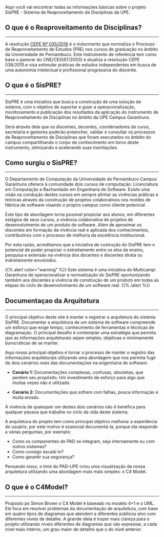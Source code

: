 Aqui você vai encontrar todas as informações básicas sobre o projeto SisPRE - Sistema de Reaproveitamento de Disciplinas da UPE.

## **O que é o Reaproveitamento de Disciplinas?**

---

A resolução [CEPE Nº 035/2016](/assets/resolucao_035_2016.pdf) é o insturmento que normatiza o Processo de Reaproveitamento de Estudos (PRE) nos cursos de graduação no âmbito da Universidade de Pernambuco. Este instrumento de referência tem como base o parecer do CNE/CES(67/2003) e atualiza a resolução CEPE 038/2015.e visa estimular práticas de estudos independentes em busca de uma autonomia intelectual e profissional progressiva do discente.

## **O que é o SisPRE?**

---

SisPRE é uma iniciativa que busca a construção de uma solução de sistema, com o objetivo de suportar e guiar a operacionalização, monitoramento e publicação dos resultados da aplicação do instrumento de Reaproveitamento de Disciplinas no âmbito da UPE Campus Garanhuns.

Será através dela que os discentes, docentes, coordenadores de curso, secretaria e gestores poderão preencher, validar e consultar os processos de Reaproveitamento de Disciplinas que foram executados no âmbito do campus compartilhando o corpo de conhecimento em torno deste instrumento, otimizando e acelerando suas tramitações.

## **Como surgiu o SisPRE?**

---

O Departamento de Computação da Universidade de Pernambuco Campus Garanhuns oferece à comunidade dois cursos de computação: Licenciatura em Computação e Bacharelado em Engenharia de Software. Existe uma visão na condução destes cursos em sempre alinhar as vivências práticas e teóricas através da construção de projetos colaborativos nos moldes de fábrica de software visando o próprio campus como cliente potencial.

Este tipo de abordagem torna possível propiciar aos alunos, em diferentes estágios de seus cursos, a vivência colaborativa de projetos de desenvolvimento de um produto de software. Além de aproximar os discentes em formação da vivência real e aplicada dos conhecimentos, contribuímos com o processo de melhoria da excelência institucional.

Por esta razão, acreditamos que a iniciativa de costrução do SisPRE tem o potencial de poder propiciar o estreitamento entre os elos de ensino, pesquisa e extensão na vivência dos docentes e discentes dirata ou indiretamente envolvidos.

{{% alert color="warning" %}}
Este sistema é uma iniciativa do Multicampi Garanhuns de operacionalizar a normatização do SisPRE oportunizando também aos discentes a vivência de construção de um produto em todas as etapas do ciclo de desenvolvimento de um software real.
{{% /alert %}}

## **Documentaçao da Arquitetura**

---

O principal objetivo deste site é manter e registrar a arquitetura do sistema SisPRE. Documentar a arquitetura de um sistema de software compreende um esforço que exige tempo, conhecimento de ferramentas e técnicas de diagramação. O principal desafio é contemplar uma estratégia que permita que as informações arquiteturais sejam simples, objetivas e minimamente burocráticas de se manter.

Aqui nosso principal objetivo é tornar o processo de manter o registro das informações arquiteturais utilizando uma abordagem que nos permita fugir de dois cenários reais das documentações na engenharia de software:

- **Cenário 1:** Documentações complexas, confusas, obsoletas, que perdem seu propósito. Um investimento de esforço para algo que muitas vezes não é utilizado.

- **Cenário 2:** Documentações que sofrem com falhas, pouca informação e muita erosão.

A vivência de quaisquer um destes dois cenários não é benéfica para qualquer pessoa que trabalhe no ciclo de vida deste sistema.

A arquitetura do projeto tem como principal objetivo melhorar a experiência do usuário, por este motivo é essencial documentá-la, porque ela responde a várias perguntas, por exemplo:

- Como os componentes do PAD se integram, seja internamente ou com outros sistemas?
- Como consigo escalá-lo?
- Como garantir sua segurança?

Pensando nisso, o time do PAD-UPE criou uma visualização da nossa arquitetura utilizando uma abordagem mais mais simples: o C4 Model.

## **O que é o C4Model?**

---

Proposto po Simon Brown o C4 Model é baseado no modelo 4+1 e o UML. Ele foca em resolver problemas da documentação de arquitetura, com base em quatro tipos de diagramas que atendem a diferentes públicos alvo com diferentes níveis de detalhe.
A grande ideia é trazer mais clareza para o projeto utilizando níveis diferentes de diagramas que vão expressar, a cada nível mais interno, um grau maior de detalhe que o do nível anterior.
